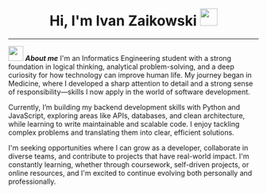 <h1 align="center">
  <b>Hi, I'm Ivan Zaikowski </b> <img src="https://media.giphy.com/media/hvRJCLFzcasrR4ia7z/giphy.gif" width="35">
</h1>

<hr>

<img src="https://media.giphy.com/media/ObNTw8Uzwy6KQ/giphy.gif" width="30px">&nbsp;***About me***
I'm an Informatics Engineering student with a strong foundation in logical thinking, analytical problem-solving, and a deep curiosity for how technology can improve human life. My journey began in Medicine, where I developed a sharp attention to detail and a strong sense of responsibility—skills I now apply in the world of software development.

Currently, I’m building my backend development skills with Python and JavaScript, exploring areas like APIs, databases, and clean architecture, while learning to write maintainable and scalable code. I enjoy tackling complex problems and translating them into clear, efficient solutions.

I'm seeking opportunities where I can grow as a developer, collaborate in diverse teams, and contribute to projects that have real-world impact. I'm constantly learning, whether through coursework, self-driven projects, or online resources, and I'm excited to continue evolving both personally and professionally.

